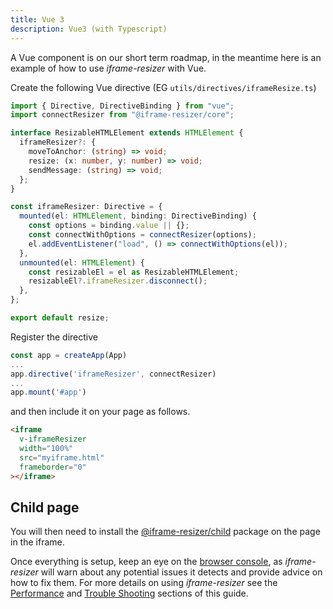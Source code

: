 ```yaml
---
title: Vue 3
description: Vue3 (with Typescript)
---
```


A Vue component is on our short term roadmap, in the meantime here is an example of how to use _iframe-resizer_ with Vue.

Create the following Vue directive (EG `utils/directives/iframeResize.ts`)

```ts
import { Directive, DirectiveBinding } from "vue";
import connectResizer from "@iframe-resizer/core";

interface ResizableHTMLElement extends HTMLElement {
  iframeResizer?: {
    moveToAnchor: (string) => void;
    resize: (x: number, y: number) => void;
    sendMessage: (string) => void;
  };
}

const iframeResizer: Directive = {
  mounted(el: HTMLElement, binding: DirectiveBinding) {
    const options = binding.value || {};
    const connectWithOptions = connectResizer(options);
    el.addEventListener("load", () => connectWithOptions(el));
  },
  unmounted(el: HTMLElement) {
    const resizableEl = el as ResizableHTMLElement;
    resizableEl?.iframeResizer.disconnect();
  },
};

export default resize;
```

Register the directive

```ts
const app = createApp(App)
...
app.directive('iframeResizer', connectResizer)
...
app.mount('#app')

```

and then include it on your page as follows.

```html
<iframe
  v-iframeResizer
  width="100%"
  src="myiframe.html"
  frameborder="0"
></iframe>
```

## Child page

You will then need to install the [@iframe-resizer/child](/setup/#child-page-setup) package on the page in the iframe.

Once everything is setup, keep an eye on the [browser console](https://developer.mozilla.org/en-US/docs/Learn/Common_questions/Tools_and_setup/What_are_browser_developer_tools),
as _iframe-resizer_ will warn about any potential issues it detects and provide advice
on how to fix them. For more details on using _iframe-resizer_ see the
[Performance](/performance/) and [Trouble Shooting](/troubleshooting/) sections
of this guide.
